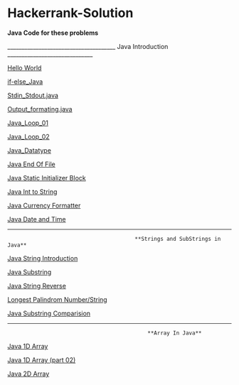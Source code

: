 # Hackerrank-Solution


**Java Code for these problems**


______________________________________ Java Introduction ______________________________

[Hello World](https://github.com/mohitsingla123/Hackerrank-Solution/blob/master/Hello_World.java)

[if-else_Java](https://github.com/mohitsingla123/Hackerrank-Solution/blob/master/ifelse.java)

[Stdin_Stdout.java](https://github.com/mohitsingla123/Hackerrank-Solution/blob/master/Stdin_Stdout.java)

[Output_formating.java](https://github.com/mohitsingla123/Hackerrank-Solution/blob/master/Output_Formatting.java)

[Java_Loop_01](https://github.com/mohitsingla123/Hackerrank-Solution/blob/master/Java_Loop01.java)

[Java_Loop_02](https://github.com/mohitsingla123/Hackerrank-Solution/blob/master/java_loop_02.java)

[Java_Datatype](https://github.com/mohitsingla123/Hackerrank-Solution/blob/master/Java_Datatype.java)

[Java End Of File](https://github.com/mohitsingla123/Hackerrank-Solution/blob/master/End_of_file.java)

[Java Static Initializer Block](https://github.com/mohitsingla123/Hackerrank-Solution/blob/master/Java_Static_Initializer_Block.java)

[Java Int to String](https://github.com/mohitsingla123/Hackerrank-Solution/blob/master/Java_Int_to_String.java)

[Java Currency Formatter](https://github.com/mohitsingla123/Hackerrank-Solution/blob/master/Java_Currency_Formatter.java)

[Java Date and Time](https://github.com/mohitsingla123/Hackerrank-Solution/blob/master/Java_Date_and_Time.java)

__________________________________________________________________________________________________________________________________________________________________
                                            
                                            **Strings and SubStrings in Java**

[Java String Introduction](https://github.com/mohitsingla123/Hackerrank-Solution/blob/master/Strings%20and%20Substring/Java_Strings_Introduction.java)

[Java Substring](https://github.com/mohitsingla123/Hackerrank-Solution/blob/master/Strings%20and%20Substring/Java_Substring_intro.java)

[Java String Reverse](https://github.com/mohitsingla123/Hackerrank-Solution/blob/master/Strings%20and%20Substring/Java_String_Reverse.java)

[Longest Palindrom Number/String](https://github.com/mohitsingla123/Hackerrank-Solution/blob/master/LongestPalinSubstring.java)

[Java Substring Comparision](https://github.com/mohitsingla123/Hackerrank-Solution/blob/master/Strings%20and%20Substring/Java_Substring_Comparisons.java)


_________________________________________________________________________________________________________________________________________________________________
                                        
                                                **Array In Java**
                                                
        
 [Java 1D Array](https://github.com/mohitsingla123/Hackerrank-Solution/blob/master/Arrays/1_D_array.java)
 
 [Java 1D Array (part 02)](https://github.com/mohitsingla123/Hackerrank-Solution/blob/master/Arrays/Java_1D_Array_Part_2.java)
 
 [Java 2D Array](https://github.com/mohitsingla123/Hackerrank-Solution/blob/master/Arrays/Java_2_D_array.java)
